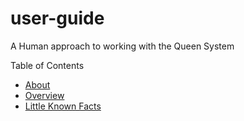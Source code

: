 # user-guide
A Human approach to working with the Queen System

Table of Contents
- [About](about.md)
- [Overview](overview.md)
- [Little Known Facts](eggs.md)

